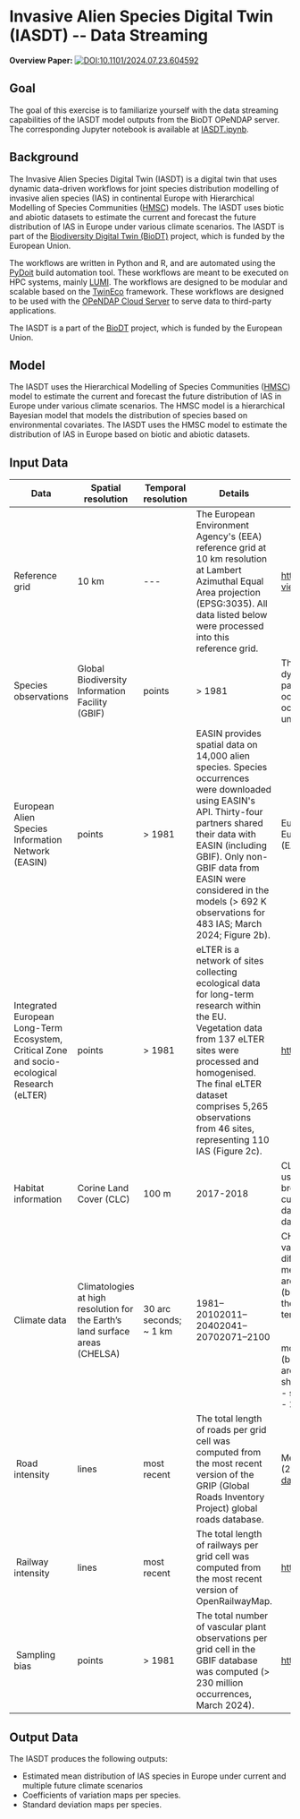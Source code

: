 # Invasive Alien Species Digital Twin (IASDT) -- Data Streaming 

**Overview Paper:** [![DOI:10.1101/2024.07.23.604592](http://img.shields.io/badge/DOI-10.1101/2024.07.23.604592-323F23.svg)](https://doi.org/10.3897/rio.10.e124579) 

## Goal

The goal of this exercise is to familiarize yourself with the data streaming capabilities of the IASDT model outputs from the BioDT OPeNDAP server. The corresponding Jupyter notebook is available at [IASDT.ipynb]("IASDT-outputs.ipynb").  

## Background

The Invasive Alien Species Digital Twin (IASDT) is a digital twin that uses dynamic data-driven workflows for joint species distribution modelling of invasive alien species (IAS) in continental Europe with Hierarchical Modelling of Species Communities ([HMSC](https://www.helsinki.fi/en/researchgroups/statistical-ecology/software/hmsc)) models. The IASDT uses biotic and abiotic datasets to estimate the current and forecast the future distribution of IAS in Europe under various climate scenarios. The IASDT is part of the [Biodiversity Digital Twin (BioDT)](https://biodt.eu) project, which is funded by the European Union.

The workflows are written in Python and R, and are automated using the [PyDoit](https://pydoit.org) build automation tool. These workflows are meant to be executed on HPC systems, mainly [LUMI](https://lumi-supercomputer.eu). The workflows are designed to be modular and scalable based on the [TwinEco](#architectural-overview) framework. These workflows are designed to be used with the [OPeNDAP Cloud Server](#data-storage-and-availability) to serve data to third-party applications.

The IASDT is a part of the [BioDT](https://biodt.eu) project, which is funded by the European Union. 

## Model 

The IASDT uses the Hierarchical Modelling of Species Communities ([HMSC](https://www.helsinki.fi/en/researchgroups/statistical-ecology/software/hmsc)) model to estimate the current and forecast the future distribution of IAS in Europe under various climate scenarios. The HMSC model is a hierarchical Bayesian model that models the distribution of species based on environmental covariates. The IASDT uses the HMSC model to estimate the distribution of IAS in Europe based on biotic and abiotic datasets.

## Input Data


| Data                                                                                         | Spatial resolution                                                           | Temporal resolution    | Details                                                                                                                                                                                                                                                                                                | Source                                                                                                                                                                                                                                                                                                                                                                                                                                                                                                                                                                                                                                                                                                                                                                                                  |
| -------------------------------------------------------------------------------------------- | ---------------------------------------------------------------------------- | ---------------------- | ------------------------------------------------------------------------------------------------------------------------------------------------------------------------------------------------------------------------------------------------------------------------------------------------------ | ------------------------------------------------------------------------------------------------------------------------------------------------------------------------------------------------------------------------------------------------------------------------------------------------------------------------------------------------------------------------------------------------------------------------------------------------------------------------------------------------------------------------------------------------------------------------------------------------------------------------------------------------------------------------------------------------------------------------------------------------------------------------------------------------------- |
| Reference grid                                                                               | 10 km                                                                        | \---                   | The European Environment Agency's (EEA) reference grid at 10 km resolution at Lambert Azimuthal Equal Area projection (EPSG:3035). All data listed below were processed into this reference grid.                                                                                                      | https://www.eea.europa.eu/en/datahub/datahubitem-view/3c362237-daa4-45e2-8c16-aaadfb1a003b                                                                                                                                                                                                                                                                                                                                                                                                                                                                                                                                                                                                                                                                                                              |
| Species observations                                                                         | Global Biodiversity Information Facility (GBIF)                              | points                 | \> 1981                                                                                                                                                                                                                                                                                                | The most up-to-date version of occurrence data is dynamically downloaded from GBIF using the rgbif R package (Chamberlain et al. 2023) (> 8 million occurrences, March 2024; Figure 2a). Doubtful occurrences and occurrences with high spatial uncertainty are excluded.                                                                                                                                                                                                                                                                                                                                                                                                                                                                                                                               | https://www.gbif.org/ |
| European Alien Species Information Network (EASIN)                                           | points                                                                       | \> 1981                | EASIN provides spatial data on 14,000 alien species. Species occurrences were downloaded using EASIN's API. Thirty-four partners shared their data with EASIN (including GBIF). Only non-GBIF data from EASIN were considered in the models (> 692 K observations for 483 IAS; March 2024; Figure 2b). | European Commission - Joint Research Centre - European Alien Species Information Network (EASIN) https://easin.jrc.ec.europa.eu/                                                                                                                                                                                                                                                                                                                                                                                                                                                                                                                                                                                                                                                                        |
| Integrated European Long-Term Ecosystem, Critical Zone and socio-ecological Research (eLTER) | points                                                                       | \> 1981                | eLTER is a network of sites collecting ecological data for long-term research within the EU. Vegetation data from 137 eLTER sites were processed and homogenised. The final eLTER dataset comprises 5,265 observations from 46 sites, representing 110 IAS (Figure 2c).                                | https://elter-ri.eu/                                                                                                                                                                                                                                                                                                                                                                                                                                                                                                                                                                                                                                                                                                                                                                                    |
| Habitat information                                                                          | Corine Land Cover (CLC)                                                      | 100 m                  | 2017-2018                                                                                                                                                                                                                                                                                              | CLC dataset is a pan-European land-cover and land-use inventory with 44 thematic classes, ranging from broad forested areas to individual vineyards. We are currently using V2020_20u1 of CLC data, but the data workflow is flexible to use future versions of CLC data.                                                                                                                                                                                                                                                                                                                                                                                                                                                                                                                               | https://land.copernicus.eu/en/products/corine-land-cover |
| Climate data                                                                                 | Climatologies at high resolution for the Earth’s land surface areas (CHELSA) | 30 arc seconds; ~ 1 km | 1981–20102011–20402041–20702071–2100                                                                                                                                                                                                                                                                   | CHELSA provides global high-resolution data on various environmental variables currently and in different future climate scenarios. Six ecologically meaningful and low-correlated bioclimatic variables are used in the models-        temperature seasonality (bio4)-        mean daily minimum air temperature of the coldest month (bio6)-        mean daily mean air temperatures of the wettest quarter (bio8)-        annual precipitation amount (bio12)-        precipitation seasonality (bio15)-        mean monthly precipitation amount of the warmest quarter (bio18)In addition to current climate conditions, there are nine options for multiple climate CMIP6 models (3 shared socioeconomic pathways [ssp126 - ssp370 - ssp585] × 3 time slots [2011-2040 - 2041-2070 - 2071-2100]). | Karger et al. (2018), Karger et al. (2017)https://chelsa-climate.org/ |
|  Road intensity                                                                              | lines                                                                        | most recent            | The total length of roads per grid cell was computed from the most recent version of the GRIP (Global Roads Inventory Project) global roads database.                                                                                                                                                  | Meijer et al. (2018)https://www.globio.info/download-grip-dataset                                                                                                                                                                                                                                                                                                                                                                                                                                                                                                                                                                                                                                                                                                                                       |
|  Railway intensity                                                                           | lines                                                                        | most recent            | The total length of railways per grid cell was computed from the most recent version of OpenRailwayMap.                                                                                                                                                                                                | https://www.openrailwaymap.org/                                                                                                                                                                                                                                                                                                                                                                                                                                                                                                                                                                                                                                                                                                                                                                         |
|  Sampling bias                                                                               | points                                                                       | \> 1981                | The total number of vascular plant observations per grid cell in the GBIF database was computed (> 230 million occurrences, March 2024).                                                                                                                                                               | https://www.gbif.org/                                                                                                                                                                                                                                                                                                                                                                                                                                                                                                                                                                    ##                                                                                                                                                                                                               |


## Output Data

The IASDT produces the following outputs:
- Estimated mean distribution of IAS species in Europe under current and multiple future climate scenarios
- Coefficients of variation maps per species.
- Standard deviation maps per species. 

